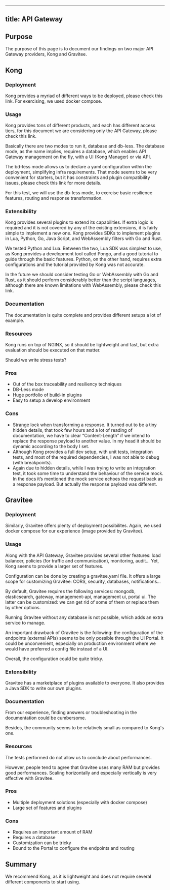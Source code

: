 <!--
SPDX-FileCopyrightText: 2024 PNED G.I.E.

SPDX-License-Identifier: CC-BY-4.0
-->

---
title: API Gateway
---

## Purpose

The purpose of this page is to document our findings on two major API Gateway providers, Kong and Gravitee.

## Kong

### Deployment

Kong provides a myriad of different ways to be deployed, please check this link. For exercising, we used docker compose.

### Usage

Kong provides tons of different products, and each has different access tiers, for this document we are considering only the API Gateway, please check this link.

Basically there are two modes to run it, database and db-less. The database mode, as the name implies, requires a database, which enables API Gateway management on the fly, with a UI (Kong Manager) or via API.

The bd-less mode allows us to declare a yaml configuration within the deployment, simplifying infra requirements. That mode seems to be very convenient for starters, but it has constraints and plugin compatibility issues, please check this link for more details.

For this test, we will use the db-less mode, to exercise basic resilience features, routing and response transformation.

### Extensibility

Kong provides several plugins to extend its capabilities. If extra logic is required and it is not covered by any of the existing extensions, it is fairly simple to implement a new one. Kong provides SDKs to implement plugins in Lua, Python, Go, Java Script, and WebAssembly filters with Go and Rust.

We tested Python and Lua. Between the two, Lua SDK was simplest to use, as Kong provides a development tool called Pongo, and a good tutorial to guide through the basic features. Python, on the other hand, requires extra configurations and the tutorial provided by Kong was not accurate.

In the future we should consider testing Go or WebAssembly with Go and Rust, as it should perform considerably better than the script languages, although there are known limitations with WebAssembly, please check this link.

### Documentation

The documentation is quite complete and provides different setups a lot of example.

### Resources

Kong runs on top of NGINX, so it should be lightweight and fast, but extra evaluation should be executed on that matter.

Should we write stress tests?

### Pros

- Out of the box traceability and resiliency techniques
- DB-Less mode
- Huge portfolio of build-in plugins
- Easy to setup a develop environment

### Cons

- Strange lock when transforming a response. It turned out to be a tiny hidden details, that took few hours and a lot of reading of documentation, we have to clear “Content-Length” if we intend to replace the response payload to another value. In my head it should be dynamic according to the body I set.
- Although Kong provides a full dev setup, with unit tests, integration tests, and most of the required dependencies, I was not able to debug (with breakpoints).
- Again due to hidden details, while I was trying to write an integration test, it took some time to understand the behaviour of the service mock. In the docs it’s mentioned the mock service echoes the request back as a response payload. But actually the response payload was different.

## Gravitee

### Deployment

Similarly, Gravitee offers plenty of deployment possibilites. Again, we used docker compose for our experience (image provided by Gravitee).

### Usage

Along with the API Gateway, Gravitee provides several other features: load balancer, policies (for traffic and communication), monitoring, audit...
Yet, Kong seems to provide a larger set of features.

Configuration can be done by creating a gravitee.yaml file. It offers a large scope for customizing Gravitee: CORS, security, databases, notifications...

By default, Gravitee requires the following services: mongodb, elasticsearch, gateway, management-api, management ui, portal ui.
The latter can be customized: we can get rid of some of them or replace them by other options.

Running Gravitee without any database is not possible, which adds an extra service to manage.

An important drawback of Gravitee is the following: the configuration of the endpoints (external APIs) seems to be only possible through the UI Portal. It could be unconvenient, especially on production environment where we would have preferred a config file instead of a UI.

Overall, the configuration could be quite tricky.

### Extensibility

Gravitee has a marketplace of plugins available to everyone. It also provides a Java SDK to write our own plugins.

### Documentation

From our experience, finding answers or troubleshooting in the documentation could be cumbersome.

Besides, the community seems to be relatively small as compared to Kong's one.

### Resources

The tests performed do not allow us to conclude about performances.

However, people tend to agree that Gravitee uses many RAM but provides good performances. Scaling horizontally and especially vertically is very effective with Gravitee.

### Pros

- Multiple deployment solutions (especially with docker compose)
- Large set of features and plugins

### Cons

- Requires an important amount of RAM
- Requires a database
- Customization can be tricky
- Bound to the Portal to configure the endpoints and routing

## Summary

We recommend Kong, as it is lightweight and does not require several different components to start using.